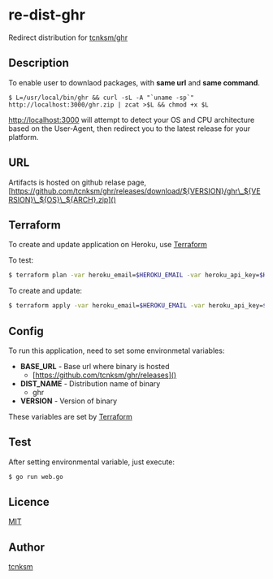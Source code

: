 re-dist-ghr
====

Redirect distribution for [tcnksm/ghr](https://github.com/tcnksm/ghr)

## Description

To enable user to downlaod packages, with **same url** and **same command**.

```
$ L=/usr/local/bin/ghr && curl -sL -A "`uname -sp`" http://localhost:3000/ghr.zip | zcat >$L && chmod +x $L
```

[http://localhost:3000]() will attempt to detect your OS and CPU architecture based on the User-Agent, then redirect you to the latest release for your platform.

## URL

Artifacts is hosted on github relase page, [https://github.com/tcnksm/ghr/releases/download/${VERSION}/ghr\_${VERSION}\_${OS}\_${ARCH}.zip]()


## Terraform

To create and update application on Heroku, use [Terraform](http://www.terraform.io/)

To test:

```bash
$ terraform plan -var heroku_email=$HEROKU_EMAIL -var heroku_api_key=$HEROKU_API_KEY
```

To create and update:

```bash
$ terraform apply -var heroku_email=$HEROKU_EMAIL -var heroku_api_key=$HEROKU_API_KEY
```

## Config

To run this application, need to set some environmetal variables:

- **BASE_URL** - Base url where binary is hosted
    - [https://github.com/tcnksm/ghr/releases]()
- **DIST_NAME** - Distribution name of binary
    - ghr
- **VERSION** - Version of binary

These variables are set by [Terraform](http://www.terraform.io/)

## Test

After setting environmental variable, just execute:

```bash
$ go run web.go
```

## Licence

[MIT](https://github.com/tcnksm/dist-ghr/blob/master/LICENCE)

## Author

[tcnksm](https://github.com/tcnksm)



